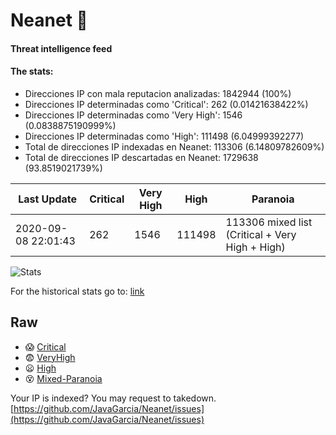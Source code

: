 # Neanet :hocho:
#### Threat intelligence feed
#### The stats:

- Direcciones IP con mala reputacion analizadas: 1842944 (100%)
- Direcciones IP determinadas como 'Critical':  262 (0.01421638422%)
- Direcciones IP determinadas como 'Very High':  1546 (0.0838875190999%)
- Direcciones IP determinadas como 'High':  111498 (6.04999392277)
- Total de direcciones IP indexadas en Neanet:  113306 (6.14809782609%)
- Total de direcciones IP descartadas en Neanet:  1729638 (93.8519021739%)

| Last Update | Critical | Very High | High | Paranoia |
| --- | --- | --- | --- | --- |
| 2020-09-08 22:01:43 | 262 | 1546 | 111498 | 113306 mixed list (Critical + Very High + High)|

![Stats](https://docs.google.com/spreadsheets/d/e/2PACX-1vSnaNMIXVabIpDJjufMlzH7poXnshF3mgd8Is1g9ytUEzVsP5my4Trn8f-xkoLLQ38xpL3HtmUexLo6/pubchart?oid=501124687&format=image)

For the historical stats go to: [link](/stats.csv)
## Raw
- :scream: [Critical](https://raw.githubusercontent.com/JavaGarcia/Neanet/master/blacklists/neanet_critical.txt)
- :fearful: [VeryHigh](https://raw.githubusercontent.com/JavaGarcia/Neanet/master/blacklists/neanet_veryHigh.txtt)
- :frowning: [High](https://raw.githubusercontent.com/JavaGarcia/Neanet/master/blacklists/neanet_high.txt)
- :dizzy_face: [Mixed-Paranoia](https://raw.githubusercontent.com/JavaGarcia/Neanet/master/blacklists/neanet_all.txt)


Your IP is indexed? You may request to takedown. [https://github.com/JavaGarcia/Neanet/issues](https://github.com/JavaGarcia/Neanet/issues)







































































































































































































































































































































































































































































































































































































































































